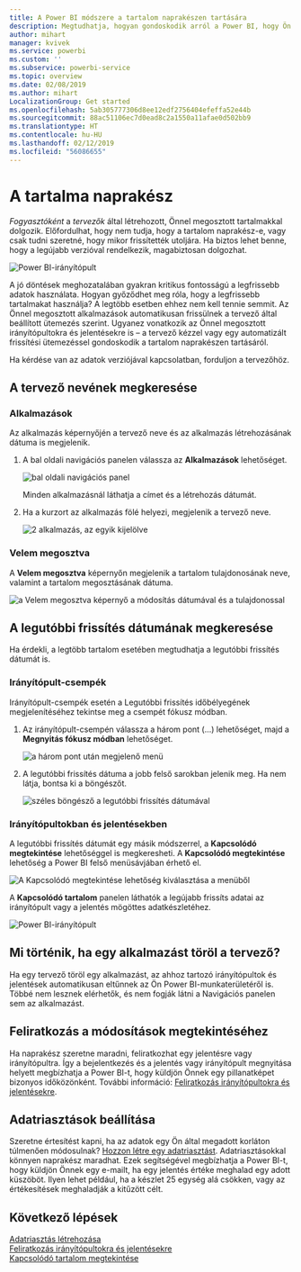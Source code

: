 ```yaml
---
title: A Power BI módszere a tartalom naprakészen tartására
description: Megtudhatja, hogyan gondoskodik arról a Power BI, hogy Ön az adatok, jelentések, irányítópultok és alkalmazások legújabb verziójával dolgozhasson.
author: mihart
manager: kvivek
ms.service: powerbi
ms.custom: ''
ms.subservice: powerbi-service
ms.topic: overview
ms.date: 02/08/2019
ms.author: mihart
LocalizationGroup: Get started
ms.openlocfilehash: 5ab305777306d8ee12edf2756404efeffa52e44b
ms.sourcegitcommit: 88ac51106ec7d0ead8c2a1550a11afae0d502bb9
ms.translationtype: HT
ms.contentlocale: hu-HU
ms.lasthandoff: 02/12/2019
ms.locfileid: "56086655"
---
```

# <a name="your-content-is-up-to-date"></a>A tartalma naprakész
*Fogyasztóként* a *tervezők* által létrehozott, Önnel megosztott tartalmakkal dolgozik. Előfordulhat, hogy nem tudja, hogy a tartalom naprakész-e, vagy csak tudni szeretné, hogy mikor frissítették utoljára. Ha biztos lehet benne, hogy a legújabb verzióval rendelkezik, magabiztosan dolgozhat.  
 
![Power BI-irányítópult](media/end-user-consumer/power-bi-service.png)


A jó döntések meghozatalában gyakran kritikus fontosságú a legfrissebb adatok használata. Hogyan győződhet meg róla, hogy a legfrissebb tartalmakat használja? A legtöbb esetben ehhez nem kell tennie semmit. Az Önnel megosztott alkalmazások automatikusan frissülnek a tervező által beállított ütemezés szerint. Ugyanez vonatkozik az Önnel megosztott irányítópultokra és jelentésekre is – a tervező kézzel vagy egy automatizált frissítési ütemezéssel gondoskodik a tartalom naprakészen tartásáról.  

Ha kérdése van az adatok verziójával kapcsolatban, forduljon a tervezőhöz.

## <a name="how-to-locate-the-name-of-the-designer"></a>A tervező nevének megkeresése

### <a name="apps"></a>Alkalmazások

Az alkalmazás képernyőjén a tervező neve és az alkalmazás létrehozásának dátuma is megjelenik.  

1. A bal oldali navigációs panelen válassza az **Alkalmazások** lehetőséget.

    ![bal oldali navigációs panel](media/end-user-fresh/power-bi-nav-apps.png)

    Minden alkalmazásnál láthatja a címet és a létrehozás dátumát. 

2. Ha a kurzort az alkalmazás fölé helyezi, megjelenik a tervező neve. 

    ![2 alkalmazás, az egyik kijelölve](media/end-user-fresh/power-bi-app.png)


### <a name="shared-with-me"></a>Velem megosztva
A **Velem megosztva** képernyőn megjelenik a tartalom tulajdonosának neve, valamint a tartalom megosztásának dátuma.

![a Velem megosztva képernyő a módosítás dátumával és a tulajdonossal](media/end-user-fresh/power-bi-shared-new.png) 


## <a name="how-to-look-up-the-last-refresh-date"></a>A legutóbbi frissítés dátumának megkeresése
Ha érdekli, a legtöbb tartalom esetében megtudhatja a legutóbbi frissítés dátumát is. 

### <a name="dashboard-tiles"></a>Irányítópult-csempék
Irányítópult-csempék esetén a Legutóbbi frissítés időbélyegének megjelenítéséhez tekintse meg a csempét fókusz módban.

1. Az irányítópult-csempén válassza a három pont (...) lehetőséget, majd a **Megnyitás fókusz módban** lehetőséget.

    ![a három pont után megjelenő menü](media/end-user-fresh/power-bi-focus.png)

2. A legutóbbi frissítés dátuma a jobb felső sarokban jelenik meg. Ha nem látja, bontsa ki a böngészőt. 

    ![széles böngésző a legutóbbi frissítés dátumával](media/end-user-fresh/power-bi-last-refresh2.png)

### <a name="from-dashboards-and-reports"></a>Irányítópultokban és jelentésekben
A legutóbbi frissítés dátumát egy másik módszerrel, a **Kapcsolódó megtekintése** lehetőséggel is megkeresheti.  A **Kapcsolódó megtekintése** lehetőség a Power BI felső menüsávjában érhető el.

![A Kapcsolódó megtekintése lehetőség kiválasztása a menüből](media/end-user-fresh/power-bi-view-related.png)

A **Kapcsolódó tartalom** panelen láthatók a legújabb frissíts adatai az irányítópult vagy a jelentés mögöttes adatkészletéhez.

![Power BI-irányítópult](media/end-user-fresh/power-bi-last-refresh.png)

## <a name="what-happens-if-an-app-is-deleted-by-the-designer"></a>Mi történik, ha egy alkalmazást töröl a tervező?

Ha egy tervező töröl egy alkalmazást, az ahhoz tartozó irányítópultok és jelentések automatikusan eltűnnek az Ön Power BI-munkaterületéről is. Többé nem lesznek elérhetők, és nem fogják látni a Navigációs panelen sem az alkalmazást.


## <a name="subscribe-to-see-changes"></a>Feliratkozás a módosítások megtekintéséhez
Ha naprakész szeretne maradni, feliratkozhat egy jelentésre vagy irányítópultra. Így a bejelentkezés és a jelentés vagy irányítópult megnyitása helyett megbízhatja a Power BI-t, hogy küldjön Önnek egy pillanatképet bizonyos időközönként.  További információ: [Feliratkozás irányítópultokra és jelentésekre](end-user-subscribe.md).

## <a name="set-data-alerts"></a>Adatriasztások beállítása
Szeretne értesítést kapni, ha az adatok egy Ön által megadott korláton túlmenően módosulnak? [Hozzon létre egy adatriasztást](end-user-alerts.md).  Adatriasztásokkal könnyen naprakész maradhat. Ezek segítségével megbízhatja a Power BI-t, hogy küldjön Önnek egy e-mailt, ha egy jelentés értéke meghalad egy adott küszöböt.  Ilyen lehet például, ha a készlet 25 egység alá csökken, vagy az értékesítések meghaladják a kitűzött célt.  

## <a name="next-steps"></a>Következő lépések
[Adatriasztás létrehozása](end-user-alerts.md)    
[Feliratkozás irányítópultokra és jelentésekre](end-user-subscribe.md)    
[Kapcsolódó tartalom megtekintése](end-user-related.md)    
